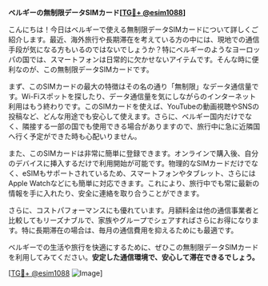 **ベルギーの無制限データSIMカード[[TG💪+ @esim1088](https://t.me/s/esim1088)]**

こんにちは！今日はベルギーで使える無制限データSIMカードについて詳しくご紹介します。最近、海外旅行や長期滞在を考えている方の中には、現地での通信手段が気になる方もいるのではないでしょうか？特にベルギーのようなヨーロッパの国では、スマートフォンは日常的に欠かせないアイテムです。そんな時に便利なのが、この無制限データSIMカードです。

まず、このSIMカードの最大の特徴はその名の通り「無制限」なデータ通信量です。Wi-Fiスポットを探したり、データ通信量を気にしながらのインターネット利用はもう終わりです。このSIMカードを使えば、YouTubeの動画視聴やSNSの投稿など、どんな用途でも安心して使えます。さらに、ベルギー国内だけでなく、隣接する一部の国でも使用できる場合がありますので、旅行中に急に近隣国へ行く予定ができた時も心配いりません。

また、このSIMカードは非常に簡単に登録できます。オンラインで購入後、自分のデバイスに挿入するだけで利用開始が可能です。物理的なSIMカードだけでなく、eSIMもサポートされているため、スマートフォンやタブレット、さらにはApple Watchなどにも簡単に対応できます。これにより、旅行中でも常に最新の情報を手に入れたり、安全に連絡を取り合うことができます。

さらに、コストパフォーマンスにも優れています。月額料金は他の通信事業者と比較してもリーズナブルで、家族やグループでシェアすればさらにお得になります。特に長期滞在の場合は、毎月の通信費用を抑えるためにも最適です。

ベルギーでの生活や旅行を快適にするために、ぜひこの無制限データSIMカードを利用してみてください。**安定した通信環境で、安心して滞在できるでしょう。**

[[TG💪+ @esim1088](https://t.me/s/esim1088) ![Image](https://i.postimg.cc/Y0z9fWf4/image.png)]
